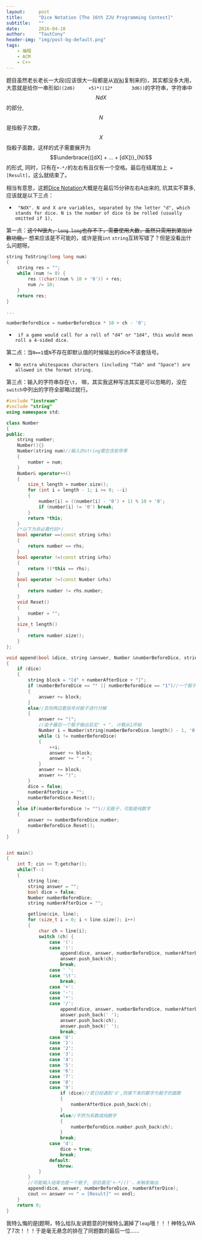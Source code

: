 ```yaml
---
layout:     post
title:      "Dice Notation [The 16th ZJU Programming Contest]"
subtitle:   ""
date:       2016-04-10
author:     "TautCony"
header-img: "img/post-bg-default.png"
tags:
    - 编程
    - ACM
    - C++
---
```


题目虽然老长老长一大段(应该很大一段都是从[Wiki](https://en.wikipedia.org/wiki/Dice_notation)复制来的)，其实都没多大用，大意就是给你一串形如`((2d6)     +5)*((12*       3d6))`的字符串，字符串中$$NdX$$的部分, $$N$$是指骰子次数，$$X$$指骰子面数，这样的式子需要展开为$$\underbrace{([dX] + … + [dX])}_{N}$$的形式, 同时，只有在`+-*/`的左右有且仅有一个空格。最后在结尾加上` = [Result]`，这么就结束了。

相当有意思，这题[Dice Notation](http://acm.zju.edu.cn/onlinejudge/showProblem.do?problemCode=3930)大概是在最后15分钟左右A出来的, 坑其实不算多, 应该就是以下三点：

- ` "NdX". N and X are variables, separated by the letter "d", which stands for dice. N is the number of dice to be rolled (usually omitted if 1),`

第一点：~~这个N很大，`long long`也存不下，需要使用大数，虽然只需用到累加计数功能。~~ 想来应该是不可能的，或许是我`int` `string`互转写错了？但是没看出什么问题呀。

```cpp
string ToString(long long num)
{
    string res = "";
    while (num != 0) {
        res ((char)(num % 10 + '0')) + res;
        num /= 10;
    }
    return res;
}

...

numberBeforeDice = numberBeforeDice * 10 + ch - '0';

```

- ` if a game would call for a roll of "d4" or "1d4", this would mean roll a 4-sided dice.`

第二点：当`N==1`或`N`不存在即默认值的时候输出的dice不该套括号。

- `No extra whitespaces characters (including "Tab" and "Space") are allowed in the format string.`

第三点：输入的字符串存在`\t`， 嘛，其实我这种写法其实是可以忽略的，没在`switch`中列出的字符全部略过就行。


```cpp
#include "iostream"
#include "string"
using namespace std;

class Number
{
public:
    string number;
    Number(){}
    Number(string num)//输入的string需包含前导零
    {
        number = num;
    }
    Number& operator++()
    {
        size_t length = number.size();
        for (int i = length - 1; i >= 0; --i)
        {
            number[i] = ((number[i] - '0') + 1) % 10 + '0';
            if (number[i] != '0') break;
        }
        return *this;
    }
    /*以下为非必需代码*/
    bool operator ==(const string &rhs)
    {
        return number == rhs;
    }
    bool operator !=(const string &rhs)
    {
        return !(*this == rhs);
    }
    bool operator !=(const Number &rhs)
    {
        return number != rhs.number;
    }
    void Reset()
    {
        number = "";
    }
    size_t length()
    {
        return number.size();
    }
};

void append(bool &dice, string &answer, Number &numberBeforeDice, string & numberAfterDice)
{
    if (dice)
    {
        string block = "[d" + numberAfterDice + "]";
        if (numberBeforeDice == "" || numberBeforeDice == "1")//一个骰子特判
        {
            answer += block;
        }
        else//否则两边套括号对骰子进行分解
        {
            answer += "(";
            //由于最后一个骰子输出后无" + ", 计数从1开始
            Number i = Number(string(numberBeforeDice.length() - 1, '0') + "1");
            while (i != numberBeforeDice)
            {
                ++i;
                answer += block;
                answer += " + ";
            }
            answer += block;
            answer += ")";
        }
        dice = false;
        numberAfterDice = "";
        numberBeforeDice.Reset();
    }
    else if(numberBeforeDice != "")//无骰子，可能是纯数字
    {
        answer += numberBeforeDice.number;
        numberBeforeDice.Reset();
    }
}


int main()
{
    int T; cin >> T;getchar();
    while(T--)
    {
        string line;
        string answer = "";
        bool dice = false;
        Number numberBeforeDice;
        string numberAfterDice = "";

        getline(cin, line);
        for (size_t i = 0; i < line.size(); i++)
        {
            char ch = line[i];
            switch (ch) {
                case '(':
                case ')':
                    append(dice, answer, numberBeforeDice, numberAfterDice);
                    answer.push_back(ch);
                    break;
                case ' ':
                case '\t':
                    break;
                case '+':
                case '-':
                case '*':
                case '/':
                    append(dice, answer, numberBeforeDice, numberAfterDice);
                    answer.push_back(' ');
                    answer.push_back(ch);
                    answer.push_back(' ');
                    break;
                case '0':
                case '1':
                case '2':
                case '3':
                case '4':
                case '5':
                case '6':
                case '7':
                case '8':
                case '9':
                    if (dice)//若已经遇到'd',则接下来的数字为骰子的面数
                    {
                        numberAfterDice.push_back(ch);
                    }
                    else//不然为系数或纯数字
                    {
                        numberBeforeDice.number.push_back(ch);
                    }
                    break;
                case 'd':
                    dice = true;
                    break;
                default:
                   throw;
            }
        }
        //可能输入结尾也是一个骰子, 但后面无'+-*/()'，未触发输出
        append(dice, answer, numberBeforeDice, numberAfterDice);
        cout << answer << " = [Result]" << endl;
    }
    return 0;
}
```

我特么悔的是[I](http://acm.zju.edu.cn/onlinejudge/showProblem.do?problemId=5695)题啊，特么给队友讲题意的时候特么漏掉了`leap`哦！！！神特么WA了7次！！！于是毫无悬念的排在了同题数的最后一位……
